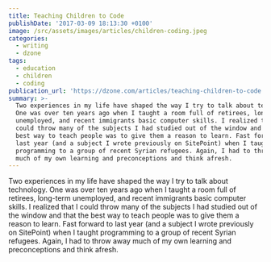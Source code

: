 ```yaml
---
title: Teaching Children to Code
publishDate: '2017-03-09 18:13:30 +0100'
image: /src/assets/images/articles/children-coding.jpeg
categories:
  - writing
  - dzone
tags:
  - education
  - children
  - coding
publication_url: 'https://dzone.com/articles/teaching-children-to-code'
summary: >-
  Two experiences in my life have shaped the way I try to talk about technology.
  One was over ten years ago when I taught a room full of retirees, long-term
  unemployed, and recent immigrants basic computer skills. I realized that I
  could throw many of the subjects I had studied out of the window and that the
  best way to teach people was to give them a reason to learn. Fast forward to
  last year (and a subject I wrote previously on SitePoint) when I taught
  programming to a group of recent Syrian refugees. Again, I had to throw away
  much of my own learning and preconceptions and think afresh.
---
```


Two experiences in my life have shaped the way I try to talk about technology. One was over ten years ago when I taught a room full of retirees, long-term unemployed, and recent immigrants basic computer skills. I realized that I could throw many of the subjects I had studied out of the window and that the best way to teach people was to give them a reason to learn. Fast forward to last year (and a subject I wrote previously on SitePoint) when I taught programming to a group of recent Syrian refugees. Again, I had to throw away much of my own learning and preconceptions and think afresh.

